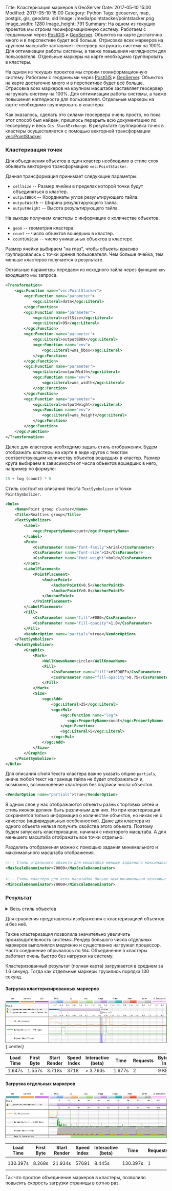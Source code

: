 Title: Кластеризация маркеров в GeoServer
Date: 2017-05-10 15:00
Modified: 2017-05-10 15:00
Category: Python
Tags: geoserver, map, postgis, gis, geodata, sld
Image: /media/pointstacker/pointstacker.png
Image_width: 1280
Image_height: 791
Summary:
    На одном из текущих проектов мы строим геоинформационную систему.
    Работаем с геоданными через [PostGIS](http://postgis.net/)
    и [GeoServer](http://geoserver.org/). Объектов на карте достаточно много
    и в перспективе будет всё больше. Отрисовка всех маркеров на крупном масштабе
    заставляет геосервер нагружать систему на 100%. Для оптимизации работы системы,
    а также повышения наглядности для пользователя. Отдельные маркеры на карте
    необходимо группировать в кластеры.

На одном из текущих проектов мы строим геоинформационную систему.
Работаем с геоданными через [PostGIS](http://postgis.net/)
и [GeoServer](http://geoserver.org/). Объектов на карте достаточно много
и в перспективе будет всё больше. Отрисовка всех маркеров на крупном масштабе
заставляет геосервер нагружать систему на 100%. Для оптимизации работы системы,
а также повышения наглядности для пользователя. Отдельные маркеры на карте
необходимо группировать в кластеры.

Как оказалось, сделать это силами геосервeра очень просто,
но пока этот способ был найден, пришлось перерыть
всю документацию по геосерверу и весь `Gis StackExchange`. В результате
группировка точек в кластеры осуществляется с помощью векторной трансформации
[vec:PointStacker](http://docs.geoserver.org/latest/en/user/styling/ysld/reference/transforms.html#point-stacker).

<link rel="stylesheet" href="/extra/wbt/comparator.css">
<script src="/extra/wbt/comparator.js"></script>

### Кластеризация точек

Для объединения объектов в один кластер необходимо в стиле слоя объявить
векторную трансформацию `vec:PointStacker`.

Данная трансформация принимает следующие параметры:

- `cellSize` -- Размер ячейки в пределах которой точки будут объединяться в кластер.
- `outputBBOX` -- Координаты углов результирующего тайла.
- `outputWidth` -- Ширина результирующего тайла.
- `outputHeight` -- Высота результирующего тайла.

На выходе получаем кластеры с информацие о количестве объектов.

- `geom` -- геометрия кластера.
- `count` -- число объектов вошедших в кластер.
- `countUnique` -- число уникальных объектов в кластере.

Размер ячейки выбираем "на глаз", чтобы объекты красиво группировались
с точки зрения пользователя. Чем больше ячейка, тем меньше кластеров
получается в результате.

Остальные параметры передаем из исходного тайла через функцию `env`
входящего `wms` запроса.

```xml
<Transformation>
    <ogc:Function name="vec:PointStacker">
        <ogc:Function name="parameter">
            <ogc:Literal>data</ogc:Literal>
        </ogc:Function>
        <ogc:Function name="parameter">
            <ogc:Literal>cellSize</ogc:Literal>
            <ogc:Literal>99</ogc:Literal>
        </ogc:Function>
        <ogc:Function name="parameter">
            <ogc:Literal>outputBBOX</ogc:Literal>
            <ogc:Function name="env">
                <ogc:Literal>wms_bbox</ogc:Literal>
            </ogc:Function>
        </ogc:Function>
        <ogc:Function name="parameter">
            <ogc:Literal>outputWidth</ogc:Literal>
            <ogc:Function name="env">
                <ogc:Literal>wms_width</ogc:Literal>
            </ogc:Function>
        </ogc:Function>
        <ogc:Function name="parameter">
            <ogc:Literal>outputHeight</ogc:Literal>
            <ogc:Function name="env">
                <ogc:Literal>wms_height</ogc:Literal>
            </ogc:Function>
        </ogc:Function>
    </ogc:Function>
</Transformation>
```

Далее для кластеров необходимо задать стиль отображения. Будем отображать
кластеры на карте в виде кругов с текстом соответствующим количеству
объектов вошедших в кластер. Размер круга выбираем
в зависимости от числа объектов вошедших в него, например по формуле:

```python
25 + log (count) * 5
```

Стиль состоит из описания текста `TextSymbolizer` и точки `PointSymbolizer`.

```xml
<Rule>
    <Name>Point group cluster</Name>
    <Title>Realties group</Title>
    <TextSymbolizer>
        <Label>
            <ogc:PropertyName>count</ogc:PropertyName>
        </Label>
        <Font>
            <CssParameter name="font-family">Arial</CssParameter>
            <CssParameter name="font-size">12</CssParameter>
            <CssParameter name="font-weight">bold</CssParameter>
        </Font>
        <LabelPlacement>
            <PointPlacement>
                <AnchorPoint>
                    <AnchorPointX>0.5</AnchorPointX>
                    <AnchorPointY>0.8</AnchorPointY>
                </AnchorPoint>
            </PointPlacement>
        </LabelPlacement>
        <Fill>
            <CssParameter name="fill">#000</CssParameter>
            <CssParameter name="fill-opacity">1.0</CssParameter>
        </Fill>
        <VendorOption name="partials">true</VendorOption>
    </TextSymbolizer>
    <PointSymbolizer>
        <Graphic>
            <Mark>
                <WellKnownName>circle</WellKnownName>
                <Fill>
                    <CssParameter name="fill">#1E90FF</CssParameter>
                    <CssParameter name="fill-opacity">0.75</CssParameter>
                </Fill>
            </Mark>
            <Size>
                <ogc:Add>
                    <ogc:Literal>25</ogc:Literal>
                    <ogc:Mul>
                        <ogc:Function name="log">
                           <ogc:PropertyName>count</ogc:PropertyName>
                        </ogc:Function>
                        <ogc:Literal>5</ogc:Literal>
                    </ogc:Mul>
                </ogc:Add>
            </Size>
        </Graphic>
    </PointSymbolizer>
</Rule>
```

Для описания стиля текста кластера важно указать опцию `partials`,
иначе любой текст на границе тайла не будет отображаться и, возможно,
возникновение кластеров без подписи числа объектов.

```xml
<VendorOption name="partials">true</VendorOption>
```

В одном слое у нас отображаются объекты разных торговых сетей
и стиль иконок должен быть различным для них.
Но при кластеризации сохраняется только информация о количестве объектов,
но никак не о качестве (индивидуальных особенностях).
Даже для кластера из одного объекта нельзя получить свойства этого объекта.
Поэтому будем запускать кластеризацию, начиная с некоторого масштаба.
А для меньшего масштаба отображать все точки отдельно.

Разделить отображения можно с помощью задания минимального
и максимального масштаба отображения.

```xml
<!-- Стиль отдельного объекта для масштабов меньше заданного максимальной величиной -->
<MaxScaleDenominator>70000</MaxScaleDenominator>

<!-- Стиль кластера для всех масштабов больше чем минимальная величина -->
<MinScaleDenominator>70000</MinScaleDenominator>
```

### Результат

<details>
    <summary>Весь стиль объектов</summary>

```xml
<?xml version="1.0" encoding="UTF-8"?>
<StyledLayerDescriptor version="1.0.0"
    xmlns="http://www.opengis.net/sld"
    xmlns:ogc="http://www.opengis.net/ogc"
    xmlns:xlink="http://www.w3.org/1999/xlink"
    xmlns:xsi="http://www.w3.org/2001/XMLSchema-instance"
    xsi:schemaLocation="http://www.opengis.net/sld http://schemas.opengis.net/sld/1.0.0/StyledLayerDescriptor.xsd">
    <NamedLayer>
        <Name>Realties</Name>
        <UserStyle>
            <Name>Realties</Name>
            <Title>Realties objects icons</Title>
            <Abstract>SVG styles for realties objects</Abstract>

            <FeatureTypeStyle>
                <Rule>
                    <MaxScaleDenominator>70000</MaxScaleDenominator>
                    <Title>Realty</Title>
                    <PointSymbolizer>
                        <Graphic>
                            <ExternalGraphic>
                                <OnlineResource
                                    xlink:type="simple"
                                    xlink:href="./img/${logo_name}.svg" />
                                <Format>image/svg+xml</Format>
                            </ExternalGraphic>
                            <Size>
                                <ogc:Literal>35</ogc:Literal>
                            </Size>
                        </Graphic>
                    </PointSymbolizer>
                </Rule>
            </FeatureTypeStyle>

            <FeatureTypeStyle>
                <Transformation>
                    <ogc:Function name="vec:PointStacker">
                        <ogc:Function name="parameter">
                            <ogc:Literal>data</ogc:Literal>
                        </ogc:Function>
                        <ogc:Function name="parameter">
                            <ogc:Literal>cellSize</ogc:Literal>
                            <ogc:Literal>99</ogc:Literal>
                        </ogc:Function>
                        <ogc:Function name="parameter">
                            <ogc:Literal>outputBBOX</ogc:Literal>
                            <ogc:Function name="env">
                                <ogc:Literal>wms_bbox</ogc:Literal>
                            </ogc:Function>
                        </ogc:Function>
                        <ogc:Function name="parameter">
                            <ogc:Literal>outputWidth</ogc:Literal>
                            <ogc:Function name="env">
                                <ogc:Literal>wms_width</ogc:Literal>
                            </ogc:Function>
                        </ogc:Function>
                        <ogc:Function name="parameter">
                            <ogc:Literal>outputHeight</ogc:Literal>
                            <ogc:Function name="env">
                                <ogc:Literal>wms_height</ogc:Literal>
                            </ogc:Function>
                        </ogc:Function>
                    </ogc:Function>
                </Transformation>

                <Rule>
                    <MinScaleDenominator>70000</MinScaleDenominator>
                    <Name>Point group cluster</Name>
                    <Title>Realties group</Title>
                    <TextSymbolizer>
                        <Label>
                            <ogc:PropertyName>count</ogc:PropertyName>
                        </Label>
                        <Font>
                            <CssParameter name="font-family">Arial</CssParameter>
                            <CssParameter name="font-size">12</CssParameter>
                            <CssParameter name="font-weight">bold</CssParameter>
                        </Font>
                        <LabelPlacement>
                            <PointPlacement>
                                <AnchorPoint>
                                    <AnchorPointX>0.5</AnchorPointX>
                                    <AnchorPointY>0.8</AnchorPointY>
                                </AnchorPoint>
                            </PointPlacement>
                        </LabelPlacement>
                        <Fill>
                            <CssParameter name="fill">#000</CssParameter>
                            <CssParameter name="fill-opacity">1.0</CssParameter>
                        </Fill>
                        <VendorOption name="partials">true</VendorOption>
                    </TextSymbolizer>
                    <PointSymbolizer>
                        <Graphic>
                            <Mark>
                                <WellKnownName>circle</WellKnownName>
                                <Fill>
                                    <CssParameter name="fill">#1E90FF</CssParameter>
                                    <CssParameter name="fill-opacity">0.75</CssParameter>
                                </Fill>
                            </Mark>
                            <Size>
                                <ogc:Add>
                                    <ogc:Literal>25</ogc:Literal>
                                    <ogc:Mul>
                                        <ogc:Function name="log">
                                           <ogc:PropertyName>count</ogc:PropertyName>
                                        </ogc:Function>
                                        <ogc:Literal>5</ogc:Literal>
                                    </ogc:Mul>
                                </ogc:Add>
                            </Size>
                        </Graphic>
                    </PointSymbolizer>
                </Rule>
            </FeatureTypeStyle>

        </UserStyle>
    </NamedLayer>
</StyledLayerDescriptor>
```

</details>


Для сравнения представлены изображения с кластеризацией объектов и без неё.

<div id='map'></div>

<div id='map-zoom'></div>

Также кластеризация позволила значительно увеличить производительность системы.
Рендер большого числа отдельных маркеров выполнялся медленно и существенно
нагружал процессор. Часто соединение обрывалось по `504`.
Объединение в кластеры работает очень быстро без нагрузки на систему.

Кластеризованный результат (полная карта) загружается в среднем за 1.6 секунд.
Тогда как отдельные маркеры грузились порядка 130 секунд.

#### Загрузка кластеризированных маркеров

![waterfall cluster](/media/pointstacker/waterfall-cluster.png){.center}

Load Time | First Byte | Start Render | Speed Index | Interactive (beta) | Time | Requests | Bytes In
--------- | ---------- | ------------ | ----------- | ------------------ | ---- | -------- | --------
  1.647s  |   1.557s   |     3.718s   |     3718    |       > 3.763s     |1.677s|     2    |   9 KB

#### Загрузка отдельных маркеров

![waterfall points](/media/pointstacker/waterfall-points.png)

Load Time | First Byte | Start Render | Speed Index | Interactive (beta) | Time | Requests | Bytes In
--------- | ---------- | ------------ | ----------- | ------------------ | ---- | -------- | --------
 130.397s |   8.268s   |    21.934s   |     57691   |        8.445s      |130.397s |  1    | 960 KB

Так что простое объединение маркеров в кластеры,
позволило повысить скорость загрузки страницы в сотню раз.

<script>
$("#map").wbtComparator({
    // direction: "horizontal",
    src: ["/media/pointstacker/cluster.png", "/media/pointstacker/objects.png"],
    timeout: false
});
$("#map-zoom").wbtComparator({
    // direction: "horizontal",
    src: ["/media/pointstacker/zoom-cluster.png", "/media/pointstacker/zoom-objects.png"],
    timeout: false
});
$('table').addClass('table table-bordered table-responsive');
</script>
